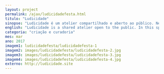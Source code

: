 ```yaml
---
layout: project
permalink: /ajax/ludicidadefesta.html
titulo: "Ludicidade"
sinopse: "Ludicidade é um atelier compartilhado e aberto ao público. Neste espaço, artistas e público por meio de fabricação digital e criatividade, constroem em conjunto objetos de arte e design. O intuito é que ao longo do tempo de convivência, seja construída uma estrutura/instalação interativa, com materiais inovadores que remetem ao contexto da arquitetura em novas aplicações: concreto, madeira, leds, circuitos e outros. Para tanto, as atividades ministradas serão voltadas para o manuseio de diversos materiais, em prol do objetivo final."
english: "Ludicidade is a shared atelier open to the public. In this space, artists and the public through digital manufacture and creativity, together construct objects of art and design. The intention is that throughout the time of coexistence, an interactive structure / installation will be built, with innovative materials that refer to the context of architecture in new applications: concrete, wood, leds, circuits and others. Therefore, the activities will be directed to the handling of various materials, in support of the final objective."
categoria: "criação e curadoria"
mes: mar
ano: 2017
imagem1: ludicidadefesta/ludicidadefesta-1
imagem2: images/ludicidadefesta/ludicidadefesta-2.jpg
imagem3: images/ludicidadefesta/ludicidadefesta-3.jpg
imagem4: images/ludicidadefesta/ludicidadefesta-4.jpg
externo: http://ludicidade.site
---
```

